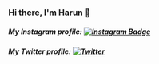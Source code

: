 ### Hi there, I'm Harun 👋

##### My Instagram profile: [![Instagram Badge](https://img.shields.io/badge/-Instagram-C13584?style=flat-quare&labelColor=C13584&logo=instagram&logoColor=white&link=link)]([link](https://www.instagram.com/harnylmzz10line/)) 
##### My Twitter profile: [![Twitter](https://img.shields.io/twitter/url/https/twitter.com/cloudposse.svg?style=social&label=Follow%20%40cloudposse)](https://twitter.com/harnylmzz10line)


<!--
**harnylmzz/harnylmzz** is a ✨ _special_ ✨ repository because its `README.md` (this file) appears on your GitHub profile.

Here are some ideas to get you started:

- 🔭 I’m currently working on ...
- 🌱 I’m currently learning ...
- 👯 I’m looking to collaborate on ...
- 🤔 I’m looking for help with ...
- 💬 Ask me about ...
- 📫 How to reach me: ...
- 😄 Pronouns: ...
- ⚡ Fun fact: ...
-->


